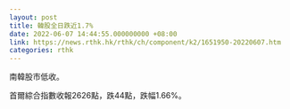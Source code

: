```yaml
---
layout: post
title: 韓股全日跌近1.7%
date: 2022-06-07 14:44:55.000000000 +08:00
link: https://news.rthk.hk/rthk/ch/component/k2/1651950-20220607.htm
categories: rthk
---
```


南韓股市低收。

首爾綜合指數收報2626點，跌44點，跌幅1.66%。
